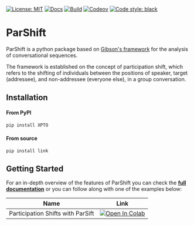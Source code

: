 [![License: MIT](https://img.shields.io/badge/License-MIT-yellow.svg)](https://github.com/bdfsaraiva/py-Participation-Shifts/blob/main/LICENSE)
[![Docs](https://img.shields.io/badge/docs-Passing-green.svg)](https://bdfsaraiva.github.io/parshift)
[![Build](https://github.com/bdfsaraiva/parshift/actions/workflows/ci.yml/badge.svg)](https://github.com/bdfsaraiva/parshift/actions/workflows/ci.yml)
[![Codeov](https://codecov.io/github/bdfsaraiva/parshift/branch/main/graph/badge.svg?token=O5ZCGFW78U)](https://codecov.io/github/bdfsaraiva/parshift)
[![Code style: black](https://img.shields.io/badge/code%20style-black-000000.svg)](https://github.com/psf/black)

# ParShift

ParShift is a python package based on [Gibson's framework](https://doi.org/10.1353/sof.2003.0055) for the analysis of conversational sequences.

The framework is established on the concept of participation shift, which refers to the shifting of individuals between the positions of speaker, target (addressee), and non-addressee (everyone else), in a group conversation.


## Installation
#### From PyPI
```bash
pip install XPTO
```
#### From source
```
pip install link
```

## Getting Started
For an in-depth overview of the features of ParShift 
you can check the [**full documentation**](https://bdfsaraiva.github.io/parshift/) or you can follow along 
with one of the examples below:


| Name  | Link  |
|---|---|
| Participation Shifts with ParSift | [![Open In Colab](https://colab.research.google.com/assets/colab-badge.svg)](https://colab.research.google.com/drive/1gYa32dMQDVuKwHDLgl1wJiVyHwUw4_zL?usp=sharing)  |

